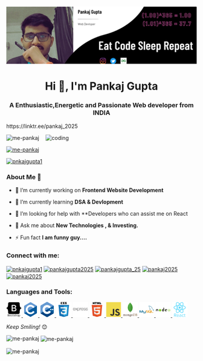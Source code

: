 ![logo](https://github.com/Me-Pankaj/Me-Pankaj/blob/main/banner.png)

<h1 align="center">Hi 👋, I'm Pankaj Gupta</h1>
<h3 align="center">A Enthusiastic,Energetic and Passionate Web developer from INDIA</h3>


<p>https://linktr.ee/pankaj_2025</p>

<img align="right" alt="coding" width="400" src="https://user-images.githubusercontent.com/55389276/140866485-8fb1c876-9a8f-4d6a-98dc-08c4981eaf70.gif">

<p align="left"> <img src="https://komarev.com/ghpvc/?username=me-pankaj&label=Profile%20views&color=0e75b6&style=flat" alt="me-pankaj" /> </p>

<p align="left"> <a href="https://github.com/ryo-ma/github-profile-trophy"><img src="https://github-profile-trophy.vercel.app/?username=me-pankaj" alt="me-pankaj" /></a> </p>

<p align="left"> <a href="https://twitter.com/pnkajgupta1" target="blank"><img src="https://img.shields.io/twitter/follow/pnkajgupta1?logo=twitter&style=for-the-badge" alt="pnkajgupta1" /></a> </p>

### About Me 🧐<br>
- 🔭 I’m currently working on **Frontend Website Development**

- 🌱 I’m currently learning **DSA & Devlopment**

- 🤝 I’m looking for help with **Developers who can assist me on React

- 💬 Ask me about **New Technologies , & Investing.**

- ⚡ Fun fact **I am funny guy....**

<h3 align="left">Connect with me:</h3>
<p align="left">
<a href="https://twitter.com/pnkajgupta1" target="blank"><img align="center" src="https://raw.githubusercontent.com/rahuldkjain/github-profile-readme-generator/master/src/images/icons/Social/twitter.svg" alt="pnkajgupta1" height="30" width="40" /></a>
<a href="https://linkedin.com/in/pankajgupta2025" target="blank"><img align="center" src="https://raw.githubusercontent.com/rahuldkjain/github-profile-readme-generator/master/src/images/icons/Social/linked-in-alt.svg" alt="pankajgupta2025" height="30" width="40" /></a>
<a href="https://instagram.com/pankajgupta_25" target="blank"><img align="center" src="https://raw.githubusercontent.com/rahuldkjain/github-profile-readme-generator/master/src/images/icons/Social/instagram.svg" alt="pankajgupta_25" height="30" width="40" /></a>
<a href="https://www.leetcode.com/pankaj2025" target="blank"><img align="center" src="https://raw.githubusercontent.com/rahuldkjain/github-profile-readme-generator/master/src/images/icons/Social/leet-code.svg" alt="pankaj2025" height="30" width="40" /></a>
<a href="https://auth.geeksforgeeks.org/user/pankaj2025" target="blank"><img align="center" src="https://raw.githubusercontent.com/rahuldkjain/github-profile-readme-generator/master/src/images/icons/Social/geeks-for-geeks.svg" alt="pankaj2025" height="30" width="40" /></a>
</p>

<h3 align="left">Languages and Tools:</h3>
<p align="left"> <a href="https://getbootstrap.com" target="_blank" rel="noreferrer"> <img src="https://raw.githubusercontent.com/devicons/devicon/master/icons/bootstrap/bootstrap-plain-wordmark.svg" alt="bootstrap" width="40" height="40"/> </a> <a href="https://www.cprogramming.com/" target="_blank" rel="noreferrer"> <img src="https://raw.githubusercontent.com/devicons/devicon/master/icons/c/c-original.svg" alt="c" width="40" height="40"/> </a> <a href="https://www.w3schools.com/cpp/" target="_blank" rel="noreferrer"> <img src="https://raw.githubusercontent.com/devicons/devicon/master/icons/cplusplus/cplusplus-original.svg" alt="cplusplus" width="40" height="40"/> </a> <a href="https://www.w3schools.com/css/" target="_blank" rel="noreferrer"> <img src="https://raw.githubusercontent.com/devicons/devicon/master/icons/css3/css3-original-wordmark.svg" alt="css3" width="40" height="40"/> </a> <a href="https://expressjs.com" target="_blank" rel="noreferrer"> <img src="https://raw.githubusercontent.com/devicons/devicon/master/icons/express/express-original-wordmark.svg" alt="express" width="40" height="40"/> </a> <a href="https://www.w3.org/html/" target="_blank" rel="noreferrer"> <img src="https://raw.githubusercontent.com/devicons/devicon/master/icons/html5/html5-original-wordmark.svg" alt="html5" width="40" height="40"/> </a> <a href="https://developer.mozilla.org/en-US/docs/Web/JavaScript" target="_blank" rel="noreferrer"> <img src="https://raw.githubusercontent.com/devicons/devicon/master/icons/javascript/javascript-original.svg" alt="javascript" width="40" height="40"/> </a> <a href="https://www.mongodb.com/" target="_blank" rel="noreferrer"> <img src="https://raw.githubusercontent.com/devicons/devicon/master/icons/mongodb/mongodb-original-wordmark.svg" alt="mongodb" width="40" height="40"/> </a> <a href="https://www.mysql.com/" target="_blank" rel="noreferrer"> <img src="https://raw.githubusercontent.com/devicons/devicon/master/icons/mysql/mysql-original-wordmark.svg" alt="mysql" width="40" height="40"/> </a> <a href="https://nodejs.org" target="_blank" rel="noreferrer"> <img src="https://raw.githubusercontent.com/devicons/devicon/master/icons/nodejs/nodejs-original-wordmark.svg" alt="nodejs" width="40" height="40"/> </a> <a href="https://reactjs.org/" target="_blank" rel="noreferrer"> <img src="https://raw.githubusercontent.com/devicons/devicon/master/icons/react/react-original-wordmark.svg" alt="react" width="40" height="40"/> </a> </p>

<i>Keep Smiling!</i> 😊

<p><img align="left" src="https://github-readme-stats.vercel.app/api/top-langs?username=me-pankaj&show_icons=true&locale=en&layout=compact" alt="me-pankaj" /></p>

<p>&nbsp;<img align="center" src="https://github-readme-stats.vercel.app/api?username=me-pankaj&show_icons=true&locale=en" alt="me-pankaj" /></p>

<p><img align="center" src="https://github-readme-streak-stats.herokuapp.com/?user=me-pankaj&" alt="me-pankaj" /></p>
